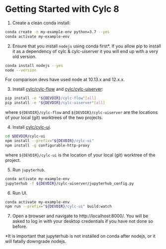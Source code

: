 # Getting Started with Cylc 8

1. Create a clean conda install:
  ```bash
  conda create -n my-example-env python=3.7 --yes
  conda activate my-example-env
  ```

2. Ensure that you install `nodejs` using conda first*. If you allow pip to
  install it as a dependency of cylc & cylc-uiserver it you will end up with
  a very old version.
  ```bash
  conda install nodejs --yes
  node --version
  ```
  For comparison devs have used node at 10.13.x and 12.x.x.

3. Install
   [cylc/cylc-flow](https://github.com/cylc/cylc-flow/) and
   [cylc/cylc-uiserver](https://github.com/cylc/cylc-uiserver/):
  ```bash
  pip install -e "${DEVDIR}/cylc-flow"[all]
  pip install -e "${DEVDIR}/cylc-uiserver"[all]
  ```
  where `${DEVDIR}/cylc-flow` and `${DEVDIR}/cylc-uiserver` are the locations
  of your local (git) worktrees of the two projects.

4. Install [cylc/cylc-ui](https://github.com/cylc/cylc-ui/).
  ```bash
  cd $DEVDIR/cylc-ui
  npm install --prefix="${DEVDIR}/cylc-ui"
  npm install -g configurable-http-proxy
  ```
  where `${DEVDIR}/cylc-ui` is the location
  of your local (git) worktree of the project.
  

5. Run `jupyterhub`.
  ```bash
  conda activate my-example-env
  jupyterhub -f ${DEVDIR}/cylc-uiserver/jupyterhub_config.py
  ```

6. Run UI.
  ```bash
  conda activate my-example-env
  npm run --prefix="${DEVDIR}/cylc-ui" build:watch
  ```

7. Open a browser and navigate to http://localhost:8000/.
   You will be asked to log in with your desktop credentials if you have not
   done so before.
  





*It is important that jupyterhub is not installed on conda after nodejs, or it
will fatally downgrade nodejs.
